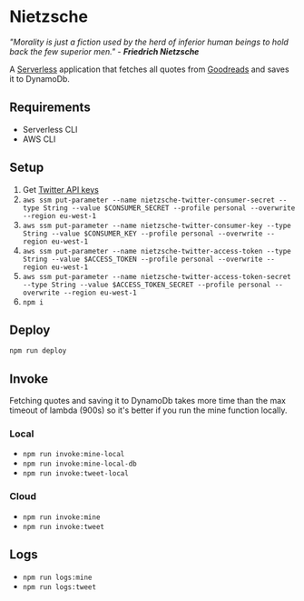 # Nietzsche

*"Morality is just a fiction used by the herd of inferior human beings to hold back the few superior men." - **Friedrich Nietzsche***

A [Serverless](https://serverless.com) application that fetches all quotes from [Goodreads](https://www.goodreads.com/quotes) and saves it to DynamoDb.

## Requirements

- Serverless CLI
- AWS CLI

## Setup

1. Get [Twitter API keys](https://developer.twitter.com/en/apps)
2. `aws ssm put-parameter --name nietzsche-twitter-consumer-secret --type String --value $CONSUMER_SECRET --profile personal --overwrite --region eu-west-1`
3. `aws ssm put-parameter --name nietzsche-twitter-consumer-key --type String --value $CONSUMER_KEY --profile personal --overwrite --region eu-west-1`
4. `aws ssm put-parameter --name nietzsche-twitter-access-token --type String --value $ACCESS_TOKEN --profile personal --overwrite --region eu-west-1`
5. `aws ssm put-parameter --name nietzsche-twitter-access-token-secret --type String --value $ACCESS_TOKEN_SECRET --profile personal --overwrite --region eu-west-1`
6. `npm i`

## Deploy

`npm run deploy`

## Invoke

Fetching quotes and saving it to DynamoDb takes more time than the max timeout of lambda (900s) so it's better if you run the mine function locally.

### Local

- `npm run invoke:mine-local`
- `npm run invoke:mine-local-db`
- `npm run invoke:tweet-local`

### Cloud

- `npm run invoke:mine`
- `npm run invoke:tweet`

## Logs

- `npm run logs:mine`
- `npm run logs:tweet`
